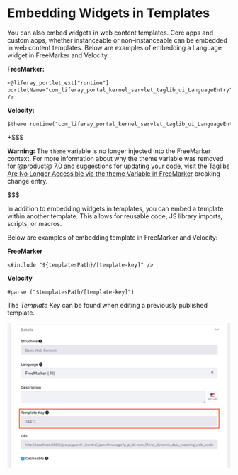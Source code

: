 # Embedding Widgets in Templates

You can also embed widgets in web content templates. Core apps and custom apps, 
whether instanceable or non-instanceable can be embedded in web content 
templates. Below are examples of embedding a Language widget in
FreeMarker and Velocity:

**FreeMarker:**

    <@liferay_portlet_ext["runtime"] portletName="com_liferay_portal_kernel_servlet_taglib_ui_LanguageEntry" />

**Velocity:**

    $theme.runtime("com_liferay_portal_kernel_servlet_taglib_ui_LanguageEntry");

+$$$

**Warning:** The `theme` variable is no longer injected into the FreeMarker
context. For more information about why the theme variable was removed for
@product@ 7.0 and suggestions for updating your code, visit the
[Taglibs Are No Longer Accessible via the theme Variable in FreeMarker](/develop/reference/-/knowledge_base/7-0/breaking-changes#taglibs-are-no-longer-accessible-via-the-theme-variable-in-freemarker)
breaking change entry.

$$$

In addition to embedding widgets in templates, you can embed a template 
within another template. This allows for reusable code, JS library imports, 
scripts, or macros.

Below are examples of embedding template in FreeMarker and Velocity:

**FreeMarker**

    <#include "${templatesPath}/[template-key]" />    

**Velocity**

    #parse ("$templatesPath/[template-key]")

The *Template Key* can be found when editing a previously published template.

![Figure x: You can find the Template Key when view the Edit page for a template..](../../../../../images/find-template-key.png)

